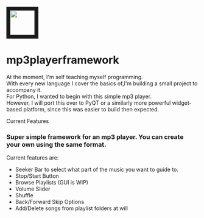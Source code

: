 <p>
<img src="https://cdn.iconscout.com/icon/free/png-256/free-python-2-226051.png" width="64" height="64" border="10"/>
</p>
<h1>
mp3playerframework
</h1>
 <p>
  At the moment, I'm self teaching myself programming. <br>
  With every new language I cover the basics of,I'm building a small project to accompany it. <br>
  For Python, I wanted to begin with this simple mp3 player. <br>
  However, I will port this over to PyQT or a similarly more powerful widget-based platform, since this was easier to 
  build then expected. 
 </p>
  Current Features
 </h1>
  <h3>Super simple framework for an mp3 player. You can create your own using the same format.</h3>
  Current features are:
    <ul>
     <li>Seeker Bar to select what part of the music you want to guide to.</li>
    <li>Stop/Start Button</li>
    <li>Browse Playlists (GUI is WIP)</li>
    <li>Volume Slider</li>
    <li>Shuffle</li>
    <li>Back/Forward Skip Options</li>
    <li>Add/Delete songs from playlist folders at will</li>
    </ul>
